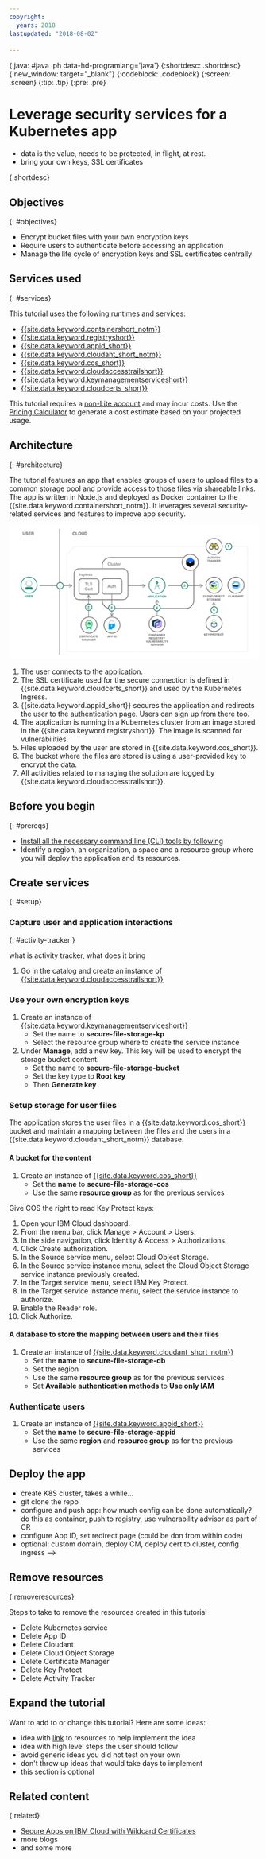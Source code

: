 ```yaml
---
copyright:
  years: 2018
lastupdated: "2018-08-02"

---
```


{:java: #java .ph data-hd-programlang='java'}
{:shortdesc: .shortdesc}
{:new_window: target="_blank"}
{:codeblock: .codeblock}
{:screen: .screen}
{:tip: .tip}
{:pre: .pre}

# Leverage security services for a Kubernetes app

* data is the value, needs to be protected, in flight, at rest.
* bring your own keys, SSL certificates

{:shortdesc}

## Objectives
{: #objectives}

* Encrypt bucket files with your own encryption keys
* Require users to authenticate before accessing an application
* Manage the life cycle of encryption keys and SSL certificates centrally

## Services used
{: #services}

This tutorial uses the following runtimes and services:
* [{{site.data.keyword.containershort_notm}}](https://console.bluemix.net/containers-kubernetes/catalog/cluster)
* [{{site.data.keyword.registryshort}}](https://console.bluemix.net/containers-kubernetes/launchRegistryView)
* [{{site.data.keyword.appid_short}}](https://console.bluemix.net/catalog/services/AppID)
* [{{site.data.keyword.cloudant_short_notm}}](https://console.bluemix.net/catalog/services/cloudantNoSQLDB)
* [{{site.data.keyword.cos_short}}](https://console.bluemix.net/catalog/services/cloud-object-storage)
* [{{site.data.keyword.cloudaccesstrailshort}}](https://console.bluemix.net/catalog/services/activity-tracker)
* [{{site.data.keyword.keymanagementserviceshort}}](https://console.bluemix.net/catalog/services/key-protect)
* [{{site.data.keyword.cloudcerts_short}}](https://console.bluemix.net/catalog/services/certificate-manager)

This tutorial requires a [non-Lite account](https://console.bluemix.net/docs/account/index.html#accounts) and may incur costs. Use the [Pricing Calculator](https://console.bluemix.net/pricing/) to generate a cost estimate based on your projected usage.

## Architecture
{: #architecture}

The tutorial features an app that enables groups of users to upload files to a common storage pool and provide access to those files via shareable links. The app is written in Node.js and deployed as Docker container to the {{site.data.keyword.containershort_notm}}. It leverages several security-related services and features to improve app security.

<p style="text-align: center;">

  ![Architecture](images/solution34-data-encryption-security/Architecture.png)
</p>

1. The user connects to the application.
2. The SSL certificate used for the secure connection is defined in {{site.data.keyword.cloudcerts_short}} and used by the Kubernetes Ingress.
3. {{site.data.keyword.appid_short}} secures the application and redirects the user to the authentication page. Users can sign up from there too.
4. The application is running in a Kubernetes cluster from an image stored in the {{site.data.keyword.registryshort}}. The image is scanned for vulnerabilities.
5. Files uploaded by the user are stored in {{site.data.keyword.cos_short}}.
6. The bucket where the files are stored is using a user-provided key to encrypt the data.
7. All activities related to managing the solution are logged by {{site.data.keyword.cloudaccesstrailshort}}.

## Before you begin
{: #prereqs}

* [Install all the necessary command line (CLI) tools by following](https://console.bluemix.net/docs/cli/index.html#overview)
* Identify a region, an organization, a space and a resource group where you will deploy the application and its resources.
  
## Create services
{: #setup}

### Capture user and application interactions 
{: #activity-tracker }

what is activity tracker, what does it bring

<!-- * Deploy Activity Tracker (no config necessary..?) -->

1. Go in the catalog and create an instance of [{{site.data.keyword.cloudaccesstrailshort}}](https://console.bluemix.net/catalog/services/activity-tracker)

### Use your own encryption keys

<!--
* Deploy Key Protect
* create your own key (how?), import as root key into KP
-->

1. Create an instance of [{{site.data.keyword.keymanagementserviceshort}}](https://console.bluemix.net/catalog/services/kms)
   * Set the name to **secure-file-storage-kp**
   * Select the resource group where to create the service instance
1. Under **Manage**, add a new key. This key will be used to encrypt the storage bucket content.
   * Set the name to **secure-file-storage-bucket**
   * Set the key type to **Root key**
   * Then **Generate key**

### Setup storage for user files

The application stores the user files in a {{site.data.keyword.cos_short}} bucket and maintain a mapping between the files and the users in a {{site.data.keyword.cloudant_short_notm}} database.

#### A bucket for the content

<!-- * deploy COS (no config needed?) -->
1. Create an instance of [{{site.data.keyword.cos_short}}](https://console.bluemix.net/catalog/services/cloud-object-storage)
   * Set the **name** to **secure-file-storage-cos**
   * Use the same **resource group** as for the previous services

Give COS the right to read Key Protect keys:
1. Open your IBM Cloud dashboard.
1. From the menu bar, click Manage > Account > Users.
1. In the side navigation, click Identity & Access > Authorizations.
1. Click Create authorization.
1. In the Source service menu, select Cloud Object Storage.
1. In the Source service instance menu, select the Cloud Object Storage service instance previously created.
1. In the Target service menu, select IBM Key Protect.
1. In the Target service instance menu, select the service instance to authorize.
1. Enable the Reader role.
1. Click Authorize.

#### A database to store the mapping between users and their files

<!-- * deploy Cloudant -->
1. Create an instance of [{{site.data.keyword.cloudant_short_notm}}](https://console.bluemix.net/catalog/services/cloudantNoSQLDB)
   * Set the **name** to **secure-file-storage-db**
   * Set the region
   * Use the same **resource group** as for the previous services
   * Set **Available authentication methods** to **Use only IAM**

### Authenticate users

<!-- * deploy App ID, config login page -->
1. Create an instance of [{{site.data.keyword.appid_short}}](https://console.bluemix.net/catalog/services/AppID)
   * Set the **name** to **secure-file-storage-appid**
   * Use the same **region** and **resource group** as for the previous services

## Deploy the app

* create K8S cluster, takes a while...
* git clone the repo
* configure and push app: how much config can be done automatically? do this as container, push to registry, use vulnerability advisor as part of CR
* configure App ID, set redirect page (could be don from within code)
* optional: custom domain, deploy CM, deploy cert to cluster, config ingress -->

<!-- ## Misc

In this section, you will create the services required to ...

1. Login to {{site.data.keyword.cloud_notm}} via the command line and target your Cloud Foundry account. See [CLI Getting Started](https://console.bluemix.net/docs/cli/reference/bluemix_cli/get_started.html#getting-started). It assumes that you already have a Cloud Foundry organization and space created.
    ```bash
    ibmcloud login
    ```
    {: pre}
    ```bash
    ibmcloud target --cf
    ```
    {: pre}
2. Create an instance of [{{site.data.keyword.cloudaccesstrailshort}}](https://console.bluemix.net/catalog/services/activity-tracker) and name it **SKAActivityTracker**.
    ```bash
    ibmcloud service create accesstrail free SKAActivityTracker
    ```
    {: pre}
3. Create a new [{{site.data.keyword.containershort_notm}}](https://console.bluemix.net/containers-kubernetes/catalog/cluster) cluster. First, decide on an available zone within your region:
    ```bash
    ibmcloud ks zones
    ```
    {: pre}
    For the zone of your choice (**YOURZONE**) look up the VLAN identifiers for the public and private network:
    ```bash
    ibmcloud ks vlans --zone YOURZONE
    ```
    {: pre}
    Finally, create a cluster named **SKACluster** with 2 worker nodes and virtual, shared machines with 2 cores and 4 GB of RAM. Replace the VLAN IDs with the obtained values.
    ```bash
    ibmcloud ks cluster-create --name SKACluster --zone YOURZONE --machine-type u2c.2x4 --workers 2 --public-vlan PUBLIC-ID --private-vlan PRIVATE-ID
    ```
    {: pre}
4. Create an instance of [{{site.data.keyword.keymanagementserviceshort}}](https://console.bluemix.net/catalog/services/key-protect) and name it **SKAKeyProtect**. Replace **REGION** according to your {{site.data.keyword.Bluemix_notm}} region.
    ```bash
    ibmcloud resource service-instance-create SKAKeyProtect kms tiered-pricing REGION
    ```
    {: pre}
5. Create an instance of [{{site.data.keyword.cos_short}}](https://console.bluemix.net/catalog/services/cloud-object-storage). 
    ```bash
    ibmcloud resource service-instance-create SKAObjectStorage cloud-object-storage lite global
    ```
    {: pre}
6. Next, create an instance of [{{site.data.keyword.cloudant_short_notm}}](https://console.bluemix.net/catalog/services/cloudantNoSQLDB). 
    ```bash
    ibmcloud resource service-instance-create SKACloudant cloudantnosqldb lite REGION
    ```
    {: pre}
7. Finally, provision an instance of [{{site.data.keyword.appid_short}}](https://console.bluemix.net/catalog/services/AppID).
    ```bash
    ibmcloud resource service-instance-create SKAAppID appid graduated-tier REGION
    ```
    {: pre} -->

<!-- ## Solution Specific Section
{: #section_one}

Introductory statement that overviews the section

prepare the local cluster environment
1. Check that the provisioned cluster is ready. The cluster state should indicate **normal**.
   ```bash
   ibmcloud ks cluster-get SKACluster
   ```
   {: pre}
2. When the cluster is ready, retrieve the cluster configuration:
   ```bash
   ibmcloud ks cluster-config SKACluster
   ```
   {: pre}
3. Copy and paste the **export** command to set the KUBECONFIG environment variable as directed. To verify whether the KUBECONFIG environment variable is set properly or not, run the following command:
  `echo $KUBECONFIG`
4. Check that the `kubectl` command is correctly configured
   ```bash
   kubectl cluster-info
   ```
   {: pre}


5. Step 1 Click **This** and enter your name.

  This is a tip.
  {:tip} -->

## Remove resources
{:removeresources}

Steps to take to remove the resources created in this tutorial

* Delete Kubernetes service
* Delete App ID
* Delete Cloudant
* Delete Cloud Object Storage
* Delete Certificate Manager
* Delete Key Protect
* Delete Activity Tracker

## Expand the tutorial

Want to add to or change this tutorial? Here are some ideas:
- idea with [link]() to resources to help implement the idea
- idea with high level steps the user should follow
- avoid generic ideas you did not test on your own
- don't throw up ideas that would take days to implement
- this section is optional

## Related content
{:related}

* [Secure Apps on IBM Cloud with Wildcard Certificates](https://www.ibm.com/blogs/bluemix/2018/07/secure-apps-on-ibm-cloud-with-wildcard-certificates/)
* more blogs
* and some more
